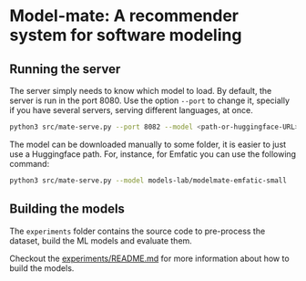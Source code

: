 

# Model-mate: A recommender system for software modeling

## Running the server

The server simply needs to know which model to load. 
By default, the server is run in the port 8080. 
Use the option `--port` to change it, specially if you have
several servers, serving different languages, at once.

```bash
python3 src/mate-serve.py --port 8082 --model <path-or-huggingface-URL>
```

The model can be downloaded manually to some folder, 
it is easier to just use a Huggingface path. For,
instance, for Emfatic you can use the following command:

```bash
python3 src/mate-serve.py --model models-lab/modelmate-emfatic-small 
```



## Building the models

The `experiments` folder contains the source code to pre-process the dataset,
build the ML models and evaluate them.

Checkout the [experiments/README.md](README.md) for more information about how to
build the models.